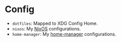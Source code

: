 # Config
- `dotfiles`: Mapped to XDG Config Home.
- `nixos`: My [NixOS](https://nixos.org) configurations.
- `home-manager`: My [home-manager](https://github.com/nix-community/home-manager) configurations.

